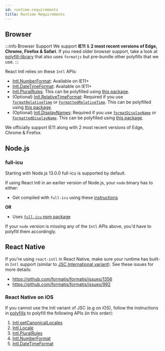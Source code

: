 ```yaml
---
id: runtime-requirements
title: Runtime Requirements
---
```


## Browser

:::info Browser Support
We support **IE11** & **2 most recent versions of Edge, Chrome, Firefox & Safari**. If you need older browser support, take a look at [polyfill-library](https://github.com/Financial-Times/polyfill-library) that also uses `formatjs` but pre-bundle other polyfills that we use.
:::

React Intl relies on these `Intl` APIs:

- [Intl.NumberFormat](https://developer.mozilla.org/en-US/docs/Web/JavaScript/Reference/Global_Objects/NumberFormat): Available on IE11+
- [Intl.DateTimeFormat](https://developer.mozilla.org/en-US/docs/Web/JavaScript/Reference/Global_Objects/DateTimeFormat): Available on IE11+
- [Intl.PluralRules](https://developer.mozilla.org/en-US/docs/Web/JavaScript/Reference/Global_Objects/PluralRules): This can be polyfilled using [this package](polyfills/intl-pluralrules.md).
- (Optional) [Intl.RelativeTimeFormat](https://developer.mozilla.org/en-US/docs/Web/JavaScript/Reference/Global_Objects/RelativeTimeFormat): Required if you use [`formatRelativeTime`](react-intl/api.md#formatrelativetime)
  or [`FormattedRelativeTime`](react-intl/components.md#formattedrelativetime). This can be polyfilled using [this package](polyfills/intl-relativetimeformat.md).
- (Optional) [Intl.DisplayNames](https://tc39.es/proposal-intl-displaynames/): Required if you use [`formatDisplayName`](react-intl/api.md#formatdisplayname)
  or [`FormattedDisplayName`](react-intl/components.md#formatteddisplayname). This can be polyfilled using [this package](polyfills/intl-displaynames.md).

We officially support IE11 along with 2 most recent versions of Edge, Chrome & Firefox.

## Node.js

### full-icu

Starting with Node.js 13.0.0 full-icu is supported by default.

If using React Intl in an earlier version of Node.js, your `node` binary has to either:

- Get compiled with `full-icu` using these [instructions](https://nodejs.org/api/intl.html)

**OR**

- Uses [`full-icu` npm package](https://www.npmjs.com/package/full-icu)

If your `node` version is missing any of the `Intl` APIs above, you'd have to polyfill them accordingly.

## React Native

If you're using `react-intl` in React Native, make sure your runtime has built-in `Intl` support (similar to [JSC International variant](https://github.com/react-native-community/jsc-android-buildscripts#international-variant)). See these issues for more details:

- https://github.com/formatjs/formatjs/issues/1356
- https://github.com/formatjs/formatjs/issues/992

### React Native on iOS

If you cannot use the Intl variant of JSC (e.g on iOS), follow the instructions in [polyfills](./polyfills.md) to polyfill the following APIs (in this order):

1. [Intl.getCanonicalLocales](./polyfills/intl-getcanonicallocales.md)
1. [Intl.Locale](./polyfills/intl-locale.md)
1. [Intl.PluralRules](./polyfills/intl-pluralrules.md)
1. [Intl.NumberFormat](./polyfills/intl-numberformat.md)
1. [Intl.DateTimeFormat](./polyfills/intl-datetimeformat.md)
